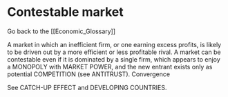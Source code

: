 # Contestable market

Go back to the [[Economic_Glossary]]


A market in which an inefficient firm, or one earning excess profits, is likely to be driven out by a more efficient or less profitable rival. A market can be contestable even if it is dominated by a single firm, which appears to enjoy a MONOPOLY with MARKET POWER, and the new entrant exists only as potential COMPETITION (see ANTITRUST).
Convergence

See CATCH-UP EFFECT and DEVELOPING COUNTRIES.

